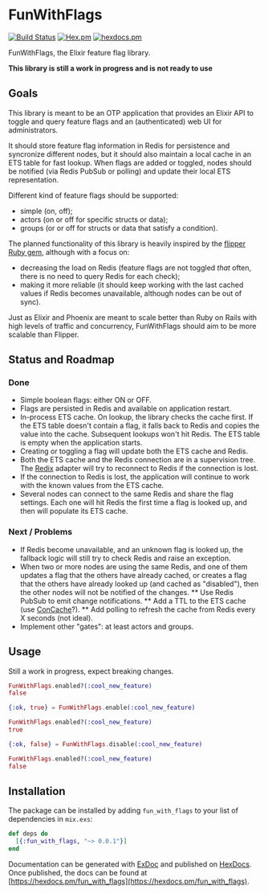 # FunWithFlags

[![Build Status](https://travis-ci.org/tompave/fun_with_flags.svg?branch=master)](https://travis-ci.org/tompave/fun_with_flags)
[![Hex.pm](https://img.shields.io/hexpm/v/fun_with_flags.svg)](https://hex.pm/packages/fun_with_flags)
[![hexdocs.pm](https://img.shields.io/badge/docs-0.0.2-brightgreen.svg)](https://hexdocs.pm/fun_with_flags/api-reference.html)

FunWithFlags, the Elixir feature flag library.

**This library is still a work in progress and is not ready to use**

## Goals

This library is meant to be an OTP application that provides an Elixir API to toggle and query feature flags and an (authenticated) web UI for administrators.

It should store feature flag information in Redis for persistence and syncronize different nodes, but it should also maintain a local cache in an ETS table for fast lookup. When flags are added or toggled, nodes should be notified (via Redis PubSub or polling) and update their local ETS representation.

Different kind of feature flags should be supported:
* simple (on, off);
* actors (on or off for specific structs or data);
* groups (or or off for structs or data that satisfy a condition).

The planned functionality of this library is heavily inspired by the [flipper Ruby gem](https://github.com/jnunemaker/flipper), although with a focus on:
* decreasing the load on Redis (feature flags are not toggled _that_ often, there is no need to query Redis for each check);
* making it more reliable (it should keep working with the last cached values if Redis becomes unavailable, although nodes can be out of sync).

Just as Elixir and Phoenix are meant to scale better than Ruby on Rails with high levels of traffic and concurrency, FunWithFlags should aim to be more scalable than Flipper.

## Status and Roadmap

### Done

* Simple boolean flags: either ON or OFF.
* Flags are persisted in Redis and available on application restart.
* In-process ETS cache. On lookup, the library checks the cache first. If the ETS table doesn't contain a flag, it falls back to Redis and copies the value into the cache. Subsequent lookups won't hit Redis. The ETS table is empty when the application starts.
* Creating or toggling a flag will update both the ETS cache and Redis.
* Both the ETS cache and the Redis connection are in a supervision tree. The [Redix](https://hex.pm/packages/redix) adapter will try to reconnect to Redis if the connection is lost.
* If the connection to Redis is lost, the application will continue to work with the known values from the ETS cache.
* Several nodes can connect to the same Redis and share the flag settings. Each one will hit Redis the first time a flag is looked up, and then will populate its ETS cache.

### Next / Problems

* If Redis become unavailable, and an unknown flag is looked up, the fallback logic will still try to check Redis and raise an exception.
* When two or more nodes are using the same Redis, and one of them updates a flag that the others have already cached, or creates a flag that the others have already looked up (and cached as "disabled"), then the other nodes will not be notified of the changes.
** Use Redis PubSub to emit change notifications.
** Add a TTL to the ETS cache (use [ConCache](https://hex.pm/packages/con_cache)?).
** Add polling to refresh the cache from Redis every X seconds (not ideal).
* Implement other "gates": at least actors and groups.


## Usage

Still a work in progress, expect breaking changes.

```elixir
FunWithFlags.enabled?(:cool_new_feature)
false

{:ok, true} = FunWithFlags.enable(:cool_new_feature)

FunWithFlags.enabled?(:cool_new_feature)
true

{:ok, false} = FunWithFlags.disable(:cool_new_feature)

FunWithFlags.enabled?(:cool_new_feature)
false
```


## Installation

The package can be installed by adding `fun_with_flags` to your list of dependencies in `mix.exs`:

```elixir
def deps do
  [{:fun_with_flags, "~> 0.0.1"}]
end
```

Documentation can be generated with [ExDoc](https://github.com/elixir-lang/ex_doc)
and published on [HexDocs](https://hexdocs.pm). Once published, the docs can
be found at [https://hexdocs.pm/fun_with_flags](https://hexdocs.pm/fun_with_flags).

